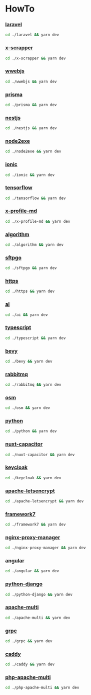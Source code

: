 # HowTo

### [laravel](./laravel)
```bash
cd ./laravel && yarn dev
```

### [x-scrapper](./x-scrapper)
```bash
cd ./x-scrapper && yarn dev
```

### [wwebjs](./wwebjs)
```bash
cd ./wwebjs && yarn dev
```

### [prisma](./prisma)
```bash
cd ./prisma && yarn dev
```

### [nestjs](./nestjs)
```bash
cd ./nestjs && yarn dev
```

### [node2exe](./node2exe)
```bash
cd ./node2exe && yarn dev
```

### [ionic](./ionic)
```bash
cd ./ionic && yarn dev
```

### [tensorflow](./tensorflow)
```bash
cd ./tensorflow && yarn dev
```

### [x-profile-md](./x-profile-md)
```bash
cd ./x-profile-md && yarn dev
```

### [algorithm](./algorithm)
```bash
cd ./algorithm && yarn dev
```

### [sftpgo](./sftpgo)
```bash
cd ./sftpgo && yarn dev
```

### [https](./https)
```bash
cd ./https && yarn dev
```

### [ai](./ai)
```bash
cd ./ai && yarn dev
```

### [typescript](./typescript)
```bash
cd ./typescript && yarn dev
```

### [bevy](./bevy)
```bash
cd ./bevy && yarn dev
```

### [rabbitmq](./rabbitmq)
```bash
cd ./rabbitmq && yarn dev
```

### [osm](./osm)
```bash
cd ./osm && yarn dev
```

### [python](./python)
```bash
cd ./python && yarn dev
```

### [nuxt-capacitor](./nuxt-capacitor)
```bash
cd ./nuxt-capacitor && yarn dev
```

### [keycloak](./keycloak)
```bash
cd ./keycloak && yarn dev
```

### [apache-letsencrypt](./apache-letsencrypt)
```bash
cd ./apache-letsencrypt && yarn dev
```

### [framework7](./framework7)
```bash
cd ./framework7 && yarn dev
```

### [nginx-proxy-manager](./nginx-proxy-manager)
```bash
cd ./nginx-proxy-manager && yarn dev
```

### [angular](./angular)
```bash
cd ./angular && yarn dev
```

### [python-django](./python-django)
```bash
cd ./python-django && yarn dev
```

### [apache-multi](./apache-multi)
```bash
cd ./apache-multi && yarn dev
```

### [grpc](./grpc)
```bash
cd ./grpc && yarn dev
```

### [caddy](./caddy)
```bash
cd ./caddy && yarn dev
```

### [php-apache-multi](./php-apache-multi)
```bash
cd ./php-apache-multi && yarn dev
```
